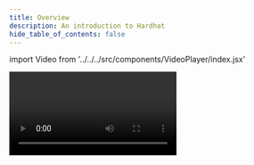 ```yaml
---
title: Overview
description: An introduction to Hardhat
hide_table_of_contents: false
---
```


import Video from '../../../src/components/VideoPlayer/index.jsx'

<Video videoId='844387825' title='Hardhat Overview' />
